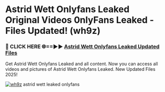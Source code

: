 # Astrid Wett Onlyfans Leaked Original Videos 0nlyFans Leaked - Files Updated! (wh9z)

<h3>🔴 CLICK HERE 🌐==►► <a href="https://tinyurl.com/3hn5wdd3" rel="nofollow">Astrid Wett Onlyfans Leaked Updated Files</a></h3>

Get Astrid Wett Onlyfans Leaked and all content. Now you can access all videos and pictures of Astrid Wett Onlyfans Leaked. New Updated Files 2025!

[![wh9z](https://i.imgur.com/4HnBqBT.gif)](https://tinyurl.com/3hn5wdd3)
astrid wett leaked onlyfans
